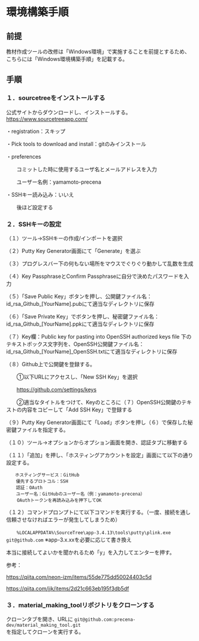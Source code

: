 # 環境構築手順
## 前提
教材作成ツールの改修は「Windows環境」で実施することを前提とするため、こちらには「Windows環境構築手順」を記載する。

## 手順
### １．sourcetreeをインストールする

公式サイトからダウンロードし、インストールする。
<https://www.sourcetreeapp.com/>


・registration：スキップ

・Pick tools to download and install：gitのみインストール

・preferences

　　コミットした時に使用するユーザ名とメールアドレスを入力
  
　　ユーザー名例：yamamoto-precena
   
・SSHキー読み込み：いいえ

　　後ほど設定する

### ２．SSHキーの設定

（１）ツール→SSHキーの作成/インポートを選択

（２）Putty Key Generator画面にて「Generate」を選ぶ

（３）プログレスバー下の何もない場所をマウスでぐりぐり動かして乱数を生成

（４）Key PassphraseとConfirm Passphraseに自分で決めたパスワードを入力

（５）「Save Public Key」ボタンを押し、公開鍵ファイル名：id_rsa_Github_[YourName].pubにて適当なディレクトリに保存

（６）「Save Private Key」でボタンを押し、秘密鍵ファイル名：id_rsa_Github_[YourName].ppkにて適当なディレクトリに保存

（７）Key欄：Public key for pasting into OpenSSH authorized keys file 下のテキストボックス文字列を、OpenSSH公開鍵ファイル名：id_rsa_Github_[YourName]_OpenSSH.txtにて適当なディレクトリに保存

（８）Github上で公開鍵を登録する。

　　①以下URLにアクセスし、「New SSH Key」を選択
  
　　<https://github.com/settings/keys>
  
  　　②適当なタイトルをつけて、Keyのところに（７）OpenSSH公開鍵のテキストの内容をコピーして「Add SSH Key」で登録する
   
（９）Putty Key Generator画面にて「Load」ボタンを押し（６）で保存した秘密鍵ファイルを指定する。

（１０）ツール→オプションからオプション画面を開き、認証タブに移動する

（１１）「追加」を押し、「ホスティングアカウントを設定」画面にて以下の通り設定する。
```
　　ホスティングサービス：GitHub
  　優先するプロトコル：SSH
  　認証：OAuth
  　ユーザー名：GitHubのユーザー名（例：yamamoto-precena）
    OAuthトークンを再読み込みを押下してOK
 ```   
（１２）コマンドプロンプトにて以下コマンドを実行する。（一度、接続を通し信頼させなければエラーが発生してしまうため）

　　``` %LOCALAPPDATA%\SourceTree\app-3.4.13\tools\putty\plink.exe  git@github.com ```
  ※app-3.x.xxを必要に応じて書き換え

  本当に接続してよいかを聞かれるため「y」を入力してエンターを押す。
  　
  
参考：

<https://qiita.com/neon-izm/items/55de775dd50024403c5d>

<https://qiita.com/jjk/items/2d21c663eb195f3db5df>

### ３．material_making_toolリポジトリをクローンする

クローンタブを開き、URLに
``` git@github.com:precena-dev/material_making_tool.git ```\
を指定してクローンを実行する。
